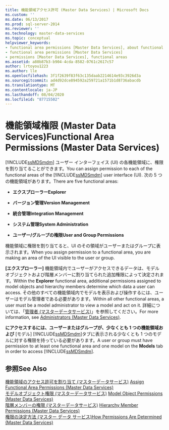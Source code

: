 ```yaml
---
title: 機能領域アクセス許可 (Master Data Services) | Microsoft Docs
ms.custom: ''
ms.date: 06/13/2017
ms.prod: sql-server-2014
ms.reviewer: ''
ms.technology: master-data-services
ms.topic: conceptual
helpviewer_keywords:
- functional area permissions [Master Data Services], about functional area permissions
- functional area permissions [Master Data Services]
- permissions [Master Data Services], functional areas
ms.assetid: a80b87b3-b904-4cda-8582-0761c2617c57
author: lrtoyou1223
ms.author: lle
ms.openlocfilehash: 3f1f2639f83f63c135daab2214614e93c3926d3a
ms.sourcegitcommit: ad4d92dce894592a259721a1571b1d8736abacdb
ms.translationtype: MT
ms.contentlocale: ja-JP
ms.lasthandoff: 08/04/2020
ms.locfileid: "87715502"
---
```

# <a name="functional-area-permissions-master-data-services"></a><span data-ttu-id="52cf7-102">機能領域権限 (Master Data Services)</span><span class="sxs-lookup"><span data-stu-id="52cf7-102">Functional Area Permissions (Master Data Services)</span></span>
  <span data-ttu-id="52cf7-103">[!INCLUDE[ssMDSmdm](../includes/ssmdsmdm-md.md)] ユーザー インターフェイス (UI) の各機能領域に、権限を割り当てることができます。</span><span class="sxs-lookup"><span data-stu-id="52cf7-103">You can assign permission to each of the functional areas of the [!INCLUDE[ssMDSmdm](../includes/ssmdsmdm-md.md)] user interface (UI).</span></span> <span data-ttu-id="52cf7-104">次の 5 つの機能領域があります。</span><span class="sxs-lookup"><span data-stu-id="52cf7-104">There are five functional areas:</span></span>  
  
-   <span data-ttu-id="52cf7-105">**エクスプローラー**</span><span class="sxs-lookup"><span data-stu-id="52cf7-105">**Explorer**</span></span>  
  
-   <span data-ttu-id="52cf7-106">**バージョン管理**</span><span class="sxs-lookup"><span data-stu-id="52cf7-106">**Version Management**</span></span>  
  
-   <span data-ttu-id="52cf7-107">**統合管理**</span><span class="sxs-lookup"><span data-stu-id="52cf7-107">**Integration Management**</span></span>  
  
-   <span data-ttu-id="52cf7-108">**システム管理**</span><span class="sxs-lookup"><span data-stu-id="52cf7-108">**System Administration**</span></span>  
  
-   <span data-ttu-id="52cf7-109">**ユーザー/グループの権限**</span><span class="sxs-lookup"><span data-stu-id="52cf7-109">**User and Group Permissions**</span></span>  
  
 <span data-ttu-id="52cf7-110">機能領域に権限を割り当てると、UI のその領域がユーザーまたはグループに表示されます。</span><span class="sxs-lookup"><span data-stu-id="52cf7-110">When you assign permission to a functional area, you are making an area of the UI visible to the user or group.</span></span>  
  
 <span data-ttu-id="52cf7-111">**[エクスプローラー]** 機能領域内でユーザーがアクセスできるデータは、モデル オブジェクトおよび階層メンバーに割り当てられた追加権限によって決定されます。</span><span class="sxs-lookup"><span data-stu-id="52cf7-111">Within the **Explorer** functional area, additional permissions assigned to model objects and hierarchy members determine which data a user can access.</span></span> <span data-ttu-id="52cf7-112">その他のすべての機能領域内でモデルを表示および操作するには、ユーザーはモデル管理者である必要があります。</span><span class="sxs-lookup"><span data-stu-id="52cf7-112">Within all other functional areas, a user must be a model administrator to view a model and act on it.</span></span> <span data-ttu-id="52cf7-113">詳細については、「[管理者 &#40;マスターデータサービス&#41;](administrators-master-data-services.md)」を参照してください。</span><span class="sxs-lookup"><span data-stu-id="52cf7-113">For more information, see [Administrators &#40;Master Data Services&#41;](administrators-master-data-services.md).</span></span>  
  
 <span data-ttu-id="52cf7-114">**にアクセスするには、ユーザーまたはグループが、少なくとも 1 つの機能領域および** [モデル] [!INCLUDE[ssMDSmdm](../includes/ssmdsmdm-md.md)]タブに表示される少なくとも 1 つのモデルに対する権限を持っている必要があります。</span><span class="sxs-lookup"><span data-stu-id="52cf7-114">A user or group must have permission to at least one functional area and one model on the **Models** tab in order to access [!INCLUDE[ssMDSmdm](../includes/ssmdsmdm-md.md)].</span></span>  
  
## <a name="see-also"></a><span data-ttu-id="52cf7-115">参照</span><span class="sxs-lookup"><span data-stu-id="52cf7-115">See Also</span></span>  
 <span data-ttu-id="52cf7-116">[機能領域のアクセス許可を割り当て &#40;マスターデータサービス&#41;](../../2014/master-data-services/assign-functional-area-permissions-master-data-services.md) </span><span class="sxs-lookup"><span data-stu-id="52cf7-116">[Assign Functional Area Permissions &#40;Master Data Services&#41;](../../2014/master-data-services/assign-functional-area-permissions-master-data-services.md) </span></span>  
 <span data-ttu-id="52cf7-117">[モデルオブジェクト権限 &#40;マスターデータサービス&#41;](../../2014/master-data-services/model-object-permissions-master-data-services.md) </span><span class="sxs-lookup"><span data-stu-id="52cf7-117">[Model Object Permissions &#40;Master Data Services&#41;](../../2014/master-data-services/model-object-permissions-master-data-services.md) </span></span>  
 <span data-ttu-id="52cf7-118">[階層メンバーの権限 &#40;マスターデータサービス&#41;](../../2014/master-data-services/hierarchy-member-permissions-master-data-services.md) </span><span class="sxs-lookup"><span data-stu-id="52cf7-118">[Hierarchy Member Permissions &#40;Master Data Services&#41;](../../2014/master-data-services/hierarchy-member-permissions-master-data-services.md) </span></span>  
 [<span data-ttu-id="52cf7-119">権限の決定方法 (マスター データ サービス)</span><span class="sxs-lookup"><span data-stu-id="52cf7-119">How Permissions Are Determined &#40;Master Data Services&#41;</span></span>](../../2014/master-data-services/how-permissions-are-determined-master-data-services.md)  
  
  
